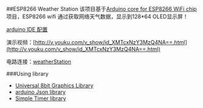 ##ESP8266 Weather Station
该项目基于[Arduino core for ESP8266 WiFi chip](https://github.com/esp8266/Arduino)项目，ESP8266 wifi 通过获取网络天气数据，显示到128*64 OLED显示屏！

[arduino IDE 配置](http://file.yfrobot.com/file/wifi/nodemcu/arduino/arduinoIDEForTheESP8266.html)

演示视频：[http://v.youku.com/v_show/id_XMTcxNzY3MzQ4NA==.html](http://v.youku.com/v_show/id_XMTcxNzY3MzQ4NA==.html)

电路连接：[weatherStation](https://raw.githubusercontent.com/YFROBOT-TM/WeatherStationWithESP8266/master/Schematic/WeatherStation.png)

###Using library
* [Universal 8bit Graphics Library](https://github.com/adafruit/Adafruit_SSD1306)
* [arduino Json library](https://github.com/bblanchon/ArduinoJson)
* [Simple Timer library](http://playground.arduino.cc/Code/SimpleTimer)
